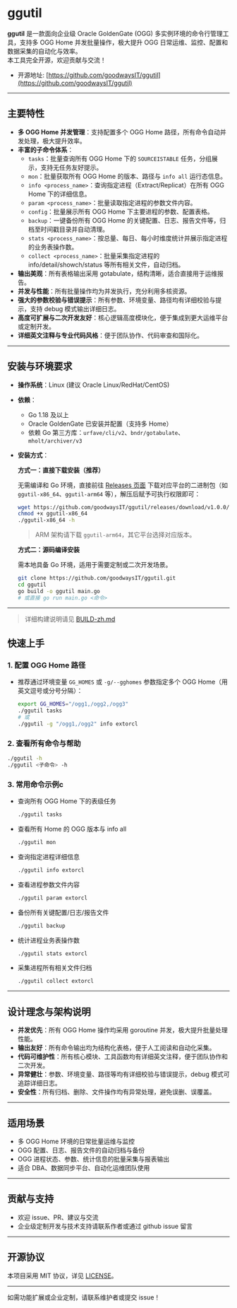 # ggutil

**ggutil** 是一款面向企业级 Oracle GoldenGate (OGG) 多实例环境的命令行管理工具，支持多 OGG Home 并发批量操作，极大提升 OGG 日常运维、监控、配置和数据采集的自动化与效率。  
本工具完全开源，欢迎贡献与交流！

- 开源地址: [https://github.com/goodwaysIT/ggutil](https://github.com/goodwaysIT/ggutil)

---

## 主要特性

- **多 OGG Home 并发管理**：支持配置多个 OGG Home 路径，所有命令自动并发处理，极大提升效率。
- **丰富的子命令体系**：
  - `tasks`：批量查询所有 OGG Home 下的 `SOURCEISTABLE` 任务，分组展示，支持无任务友好提示。
  - `mon`：批量获取所有 OGG Home 的版本、路径与 `info all` 运行态信息。
  - `info <process_name>`：查询指定进程（Extract/Replicat）在所有 OGG Home 下的详细信息。
  - `param <process_name>`：批量读取指定进程的参数文件内容。
  - `config`：批量展示所有 OGG Home 下主要进程的参数、配置表格。
  - `backup`：一键备份所有 OGG Home 的关键配置、日志、报告文件等，归档至时间戳目录并自动清理。
  - `stats <process_name>`：按总量、每日、每小时维度统计并展示指定进程的业务表操作数。
  - `collect <process_name>`：批量采集指定进程的 info/detail/showch/status 等所有相关文件，自动归档。
- **输出美观**：所有表格输出采用 gotabulate，结构清晰，适合直接用于运维报告。
- **并发与性能**：所有批量操作均为并发执行，充分利用多核资源。
- **强大的参数校验与错误提示**：所有参数、环境变量、路径均有详细校验与提示，支持 debug 模式输出详细日志。
- **高度可扩展与二次开发友好**：核心逻辑高度模块化，便于集成到更大运维平台或定制开发。
- **详细英文注释与专业代码风格**：便于团队协作、代码审查和国际化。

---

## 安装与环境要求

- **操作系统**：Linux (建议 Oracle Linux/RedHat/CentOS)
- **依赖**：
  - Go 1.18 及以上
  - Oracle GoldenGate 已安装并配置（支持多 Home）
  - 依赖 Go 第三方库：`urfave/cli/v2`、`bndr/gotabulate`、`mholt/archiver/v3`
- **安装方式**：

  **方式一：直接下载安装（推荐）**
  
  无需编译和 Go 环境，直接前往 [Releases 页面](https://github.com/goodwaysIT/ggutil/releases) 下载对应平台的二进制包（如 `ggutil-x86_64`、`ggutil-arm64` 等），解压后赋予可执行权限即可：
  ```bash
  wget https://github.com/goodwaysIT/ggutil/releases/download/v1.0.0/ggutil-x86_64
  chmod +x ggutil-x86_64
  ./ggutil-x86_64 -h
  ```
  > ARM 架构请下载 `ggutil-arm64`，其它平台选择对应版本。

  **方式二：源码编译安装**
  
  需本地具备 Go 环境，适用于需要定制或二次开发场景。
  ```bash
  git clone https://github.com/goodwaysIT/ggutil.git
  cd ggutil
  go build -o ggutil main.go
  # 或直接 go run main.go <命令>
  ```

---

> 详细构建说明请见 [BUILD-zh.md](./BUILD-zh.md)

## 快速上手

### 1. 配置 OGG Home 路径

- 推荐通过环境变量 `GG_HOMES` 或 `-g/--gghomes` 参数指定多个 OGG Home（用英文逗号或分号分隔）：
  ```bash
  export GG_HOMES="/ogg1,/ogg2,/ogg3"
  ./ggutil tasks
  # 或
  ./ggutil -g "/ogg1,/ogg2" info extorcl
  ```

### 2. 查看所有命令与帮助

```bash
./ggutil -h
./ggutil <子命令> -h
```

### 3. 常用命令示例c

- 查询所有 OGG Home 下的表级任务
  ```bash
  ./ggutil tasks
  ```
- 查看所有 Home 的 OGG 版本与 info all
  ```bash
  ./ggutil mon
  ```
- 查询指定进程详细信息
  ```bash
  ./ggutil info extorcl
  ```
- 查看进程参数文件内容
  ```bash
  ./ggutil param extorcl
  ```
- 备份所有关键配置/日志/报告文件
  ```bash
  ./ggutil backup
  ```
- 统计进程业务表操作数
  ```bash
  ./ggutil stats extorcl
  ```
- 采集进程所有相关文件归档
  ```bash
  ./ggutil collect extorcl
  ```

---

## 设计理念与架构说明

- **并发优先**：所有 OGG Home 操作均采用 goroutine 并发，极大提升批量处理性能。
- **输出友好**：所有命令输出均为结构化表格，便于人工阅读和自动化采集。
- **代码可维护性**：所有核心模块、工具函数均有详细英文注释，便于团队协作和二次开发。
- **异常健壮**：参数、环境变量、路径等均有详细校验与错误提示，debug 模式可追踪详细日志。
- **安全性**：所有归档、删除、文件操作均有异常处理，避免误删、误覆盖。

---

## 适用场景

- 多 OGG Home 环境的日常批量运维与监控
- OGG 配置、日志、报告文件的自动归档与备份
- OGG 进程状态、参数、统计信息的批量采集与报表输出
- 适合 DBA、数据同步平台、自动化运维团队使用

---

## 贡献与支持

- 欢迎 issue、PR、建议与交流
- 企业级定制开发与技术支持请联系作者或通过 github issue 留言

---

## 开源协议

本项目采用 MIT 协议，详见 [LICENSE](LICENSE)。

---

如需功能扩展或企业定制，请联系维护者或提交 issue！
